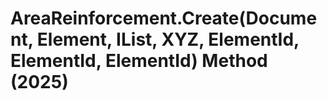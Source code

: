# AreaReinforcement.Create(Document, Element, IList<Curve>, XYZ, ElementId, ElementId, ElementId) Method (2025)

﻿